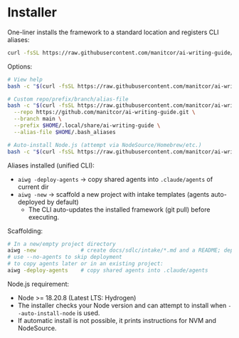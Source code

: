 # Installer

One-liner installs the framework to a standard location and registers CLI aliases:

```bash
curl -fsSL https://raw.githubusercontent.com/manitcor/ai-writing-guide/main/tools/install/install.sh | bash
```

Options:

```bash
# View help
bash -c "$(curl -fsSL https://raw.githubusercontent.com/manitcor/ai-writing-guide/main/tools/install/install.sh)" -- --help

# Custom repo/prefix/branch/alias-file
bash -c "$(curl -fsSL https://raw.githubusercontent.com/manitcor/ai-writing-guide/main/tools/install/install.sh)" -- \
  --repo https://github.com/manitcor/ai-writing-guide.git \
  --branch main \
  --prefix $HOME/.local/share/ai-writing-guide \
  --alias-file $HOME/.bash_aliases

# Auto-install Node.js (attempt via NodeSource/Homebrew/etc.)
bash -c "$(curl -fsSL https://raw.githubusercontent.com/manitcor/ai-writing-guide/main/tools/install/install.sh)" -- --auto-install-node
```

Aliases installed (unified CLI):

- `aiwg -deploy-agents` → copy shared agents into `.claude/agents` of current dir
- `aiwg -new` → scaffold a new project with intake templates (agents auto-deployed by default)
  - The CLI auto-updates the installed framework (git pull) before executing.

Scaffolding:

```bash
# In a new/empty project directory
aiwg -new              # create docs/sdlc/intake/*.md and a README; deploy agents; init git
# use --no-agents to skip deployment
# to copy agents later or in an existing project:
aiwg -deploy-agents    # copy shared agents into .claude/agents
```

Node.js requirement:

- Node >= 18.20.8 (Latest LTS: Hydrogen)
- The installer checks your Node version and can attempt to install when `--auto-install-node` is used.
- If automatic install is not possible, it prints instructions for NVM and NodeSource.
